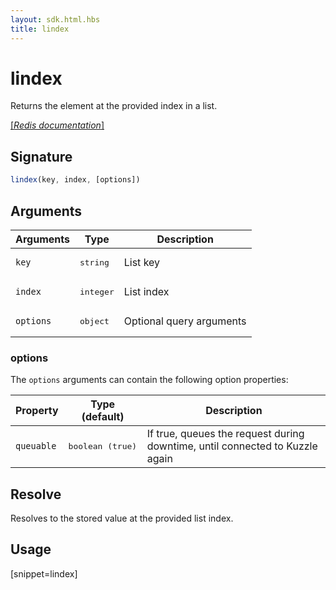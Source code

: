 ```yaml
---
layout: sdk.html.hbs
title: lindex
---
```


# lindex

Returns the element at the provided index in a list.

[[_Redis documentation_]](https://redis.io/commands/lindex)

## Signature

```js
lindex(key, index, [options])
```

## Arguments

| Arguments    | Type    | Description |
|--------------|---------|-------------|
| `key` | <pre>string</pre> | List key |
| `index` | <pre>integer</pre> | List index |
| ``options`` | <pre>object</pre> | Optional query arguments |

### options

The `options` arguments can contain the following option properties:

| Property   | Type (default)   | Description                       |
| ---------- | ------- | --------------------------------- |
| `queuable` | <pre>boolean (true)</pre> | If true, queues the request during downtime, until connected to Kuzzle again |

## Resolve

Resolves to the stored value at the provided list index.

## Usage

[snippet=lindex]
